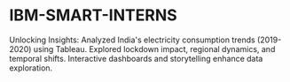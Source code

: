 # IBM-SMART-INTERNS
Unlocking Insights: Analyzed India's electricity consumption trends (2019-2020) using Tableau. Explored lockdown impact, regional dynamics, and temporal shifts. Interactive dashboards and storytelling enhance data exploration.
